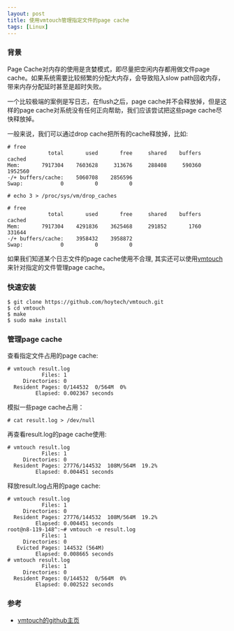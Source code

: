```yaml
---
layout: post
title: 使用vmtouch管理指定文件的page cache
tags: [Linux]
---
```


### 背景

Page Cache对内存的使用是贪婪模式，即尽量把空闲内存都用做文件page cache。如果系统需要比较频繁的分配大内存，会导致陷入slow path回收内存，带来内存分配延时甚至是超时失败。

一个比较极端的案例是写日志，在flush之后，page cache并不会释放掉，但是这样的page cache对系统没有任何正向帮助，我们应该尝试把这些page cache尽快释放掉。

一般来说，我们可以通过drop cache把所有的cache释放掉，比如:

```
# free
             total       used       free     shared    buffers     cached
Mem:       7917304    7603628     313676     288408     590360    1952560
-/+ buffers/cache:    5060708    2856596
Swap:            0          0          0

# echo 3 > /proc/sys/vm/drop_caches

# free
             total       used       free     shared    buffers     cached
Mem:       7917304    4291836    3625468     291852       1760     331644
-/+ buffers/cache:    3958432    3958872
Swap:            0          0          0
```

如果我们知道某个日志文件的page cache使用不合理, 其实还可以使用[vmtouch](https://hoytech.com/vmtouch/)来针对指定的文件管理page cache。

### 快速安装

```
$ git clone https://github.com/hoytech/vmtouch.git
$ cd vmtouch
$ make
$ sudo make install
```

### 管理page cache

查看指定文件占用的page cache:

```
# vmtouch result.log
           Files: 1
     Directories: 0
  Resident Pages: 0/144532  0/564M  0%
         Elapsed: 0.002367 seconds
```

模拟一些page cache占用：

```
# cat result.log > /dev/null
```

再查看result.log的page cache使用:
```
# vmtouch result.log
           Files: 1
     Directories: 0
  Resident Pages: 27776/144532  108M/564M  19.2%
         Elapsed: 0.004451 seconds
```

释放result.log占用的page cache:

```
# vmtouch result.log
           Files: 1
     Directories: 0
  Resident Pages: 27776/144532  108M/564M  19.2%
         Elapsed: 0.004451 seconds
root@n8-119-148^:~# vmtouch -e result.log
           Files: 1
     Directories: 0
   Evicted Pages: 144532 (564M)
         Elapsed: 0.008665 seconds
# vmtouch result.log
           Files: 1
     Directories: 0
  Resident Pages: 0/144532  0/564M  0%
         Elapsed: 0.002522 seconds
```

### 参考

* [vmtouch的github主页](https://github.com/hoytech/vmtouch)
